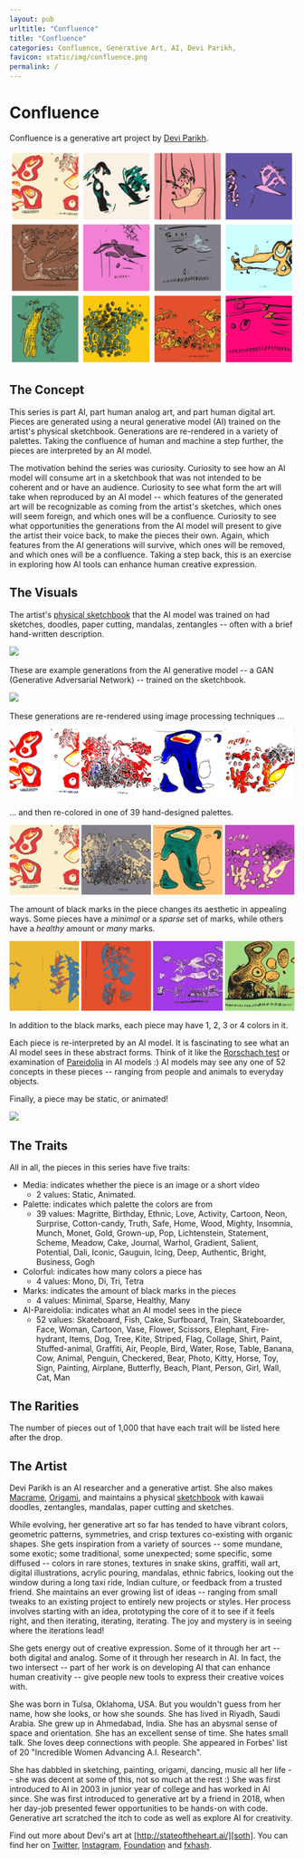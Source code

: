 ```yaml
---
layout: pub
urltitle: "Confluence"
title: "Confluence"
categories: Confluence, Generative Art, AI, Devi Parikh, 
favicon: static/img/confluence.png
permalink: /
---
```


# Confluence

Confluence is a generative art project by [Devi Parikh][devi].

<img class="inline-pic" src="static/img/collage.png">

## The Concept

This series is part AI, part human analog art, and part human digital art. Pieces are generated using a neural generative model (AI) trained on the artist's physical sketchbook. Generations are re-rendered in a variety of palettes. Taking the confluence of human and machine a step further, the pieces are interpreted by an AI model.

The motivation behind the series was curiosity. Curiosity to see how an AI model will consume art in a sketchbook that was not intended to be coherent and or have an audience. Curiosity to see what form the art will take when reproduced by an AI model -- which features of the generated art will be recognizable as coming from the artist's sketches, which ones will seem foreign, and which ones will be a confluence. Curiosity to see what opportunities the generations from the AI model will present to give the artist their voice back, to make the pieces their own. Again, which features from the AI generations will survive, which ones will be removed, and which ones will be a confluence. Taking a step back, this is an exercise in exploring how AI tools can enhance human creative expression.

## The Visuals

The artist's [physical sketchbook][sketchbook] that the AI model was trained on had sketches, doodles, paper cutting, mandalas, zentangles -- often with a brief hand-written description. 

<img class="inline-pic" src="static/img/sketches.png">

These are example generations from the AI generative model -- a GAN (Generative Adversarial Network) -- trained on the sketchbook.

<img class="inline-pic" src="static/img/generations.png">

These generations are re-rendered using image processing techniques ...

<img class="inline-pic" src="static/img/canonical.png">

... and then re-colored in one of 39 hand-designed palettes.

<img class="inline-pic" src="static/img/palettes.png">

The amount of black marks in the piece changes its aesthetic in appealing ways. Some pieces have a *minimal* or a *sparse* set of marks, while others have a *healthy* amount or *many* marks.

<img class="inline-pic" src="static/img/marks.png">

In addition to the black marks, each piece may have 1, 2, 3 or 4 colors in it. 

Each piece is re-interpreted by an AI model. It is fascinating to see what an AI model sees in these abstract forms. Think of it like the [Rorschach test][rorschach] or examination of [Pareidolia][pareidolia] in AI models :) AI models may see any one of 52 concepts in these pieces -- ranging from people and animals to everyday objects.

Finally, a piece may be static, or animated!

<img class="inline-pic-half" src="static/img/animated.gif">

## The Traits

All in all, the pieces in this series have five traits:
* Media: indicates whether the piece is an image or a short video
  * 2 values: Static, Animated.
* Palette: indicates which palette the colors are from
  * 39 values: Magritte, Birthday, Ethnic, Love, Activity, Cartoon, Neon, Surprise, Cotton-candy, Truth, Safe, Home, Wood, Mighty, Insomnia, Munch, Monet, Gold, Grown-up, Pop, Lichtenstein, Statement, Scheme, Meadow, Cake, Journal, Warhol, Gradient, Salient, Potential, Dali, Iconic, Gauguin, Icing, Deep, Authentic, Bright, Business, Gogh
* Colorful: indicates how many colors a piece has
  * 4 values: Mono, Di, Tri, Tetra
* Marks: indicates the amount of black marks in the pieces
  * 4 values: Minimal, Sparse, Healthy, Many
* AI-Pareidolia: indicates what an AI model sees in the piece
  * 52 values: Skateboard, Fish, Cake, Surfboard, Train, Skateboarder, Face, Woman, Cartoon, Vase, Flower, Scissors, Elephant, Fire-hydrant, Items, Dog, Tree, Kite, Striped, Flag, Collage, Shirt, Paint, Stuffed-animal, Graffiti, Air, People, Bird, Water, Rose, Table, Banana, Cow, Animal, Penguin, Checkered, Bear, Photo, Kitty, Horse, Toy, Sign, Painting, Airplane, Butterfly, Beach, Plant, Person, Girl, Wall, Cat, Man

## The Rarities

The number of pieces out of 1,000 that have each trait will be listed here after the drop.
<!-- [here][rarities]. -->

## The Artist

Devi Parikh is an AI researcher and a generative artist. She also makes [Macrame][macrame], [Origami][origami], and maintains a physical [sketchbook][sketchbook] with kawaii doodles, zentangles, mandalas, paper cutting and sketches. 

While evolving, her generative art so far has tended to have vibrant colors, geometric patterns, symmetries, and crisp textures co-existing with organic shapes. She gets inspiration from a variety of sources -- some mundane, some exotic; some traditional, some unexpected; some specific, some diffused -- colors in rare stones, textures in snake skins, graffiti, wall art, digital illustrations, acrylic pouring, mandalas, ethnic fabrics, looking out the window during a long taxi ride, Indian culture, or feedback from a trusted friend. She maintains an ever growing list of ideas -- ranging from small tweaks to an existing project to entirely new projects or styles. Her process involves starting with an idea, prototyping the core of it to see if it feels right, and then iterating, iterating, iterating. The joy and mystery is in seeing where the iterations lead!

She gets energy out of creative expression. Some of it through her art -- both digital and analog. Some of it through her research in AI. In fact, the two intersect -- part of her work is on developing AI that can enhance human creativity -- give people new tools to express their creative voices with.

She was born in Tulsa, Oklahoma, USA. But you wouldn't guess from her name, how she looks, or how she sounds. She has lived in Riyadh, Saudi Arabia. She grew up in Ahmedabad, India. She has an abysmal sense of space and orientation. She has an excellent sense of time. She hates small talk. She loves deep connections with people. She appeared in Forbes' list of 20 "Incredible Women Advancing A.I. Research". 

She has dabbled in sketching, painting, origami, dancing, music all her life -- she was decent at some of this, not so much at the rest :) She was first introduced to AI in 2003 in junior year of college and has worked in AI since. She was first introduced to generative art by a friend in 2018, when her day-job presented fewer opportunities to be hands-on with code. Generative art scratched the itch to code as well as explore AI for creativity.

Find out more about Devi's art at [http://stateoftheheart.ai/][soth]. You can find her on [Twitter][tw], [Instagram][insta], [Foundation][fnd] and [fxhash][fxhash]. 

[braindrops]: https://twitter.com/braindrops_art
[sketchbook]: ./sketchbook.html
[macrame]: ./macrame.html
[origami]: ./origami.html
[soth]: http://stateoftheheart.ai/ 
[rorschach]: https://en.wikipedia.org/wiki/Rorschach_test
[pareidolia]: https://en.wikipedia.org/wiki/Pareidolia
[devi]: https://www.cc.gatech.edu/~parikh/
[tw]: https://twitter.com/deviparikh
[insta]: https://www.instagram.com/deviparikh/
[fnd]: https://foundation.app/@deviparikh
[fxhash]:  https://www.fxhash.xyz/u/Devi%20Parikh

